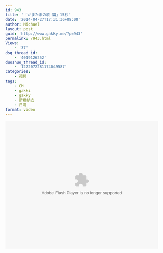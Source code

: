 ```yaml
---
id: 943
title: '「かまたまの歌 篇」15秒'
date: '2014-04-27T17:31:36+08:00'
author: Michael
layout: post
guid: 'http://www.gakky.me/?p=943'
permalink: /943.html
Views:
    - '37'
dsq_thread_id:
    - '4019126252'
duoshuo_thread_id:
    - '1272072281174049587'
categories:
    - 视频
tags:
    - CM
    - gakki
    - gakky
    - 新垣结衣
    - 日清
format: video
---
```


<embed allowfullscreen="true" allowscriptaccess="always" height="400" src="http://www.tudou.com/v/N8WbShBqdvc/&bid=05&rpid=51229674&resourceId=51229674_05_05_99/v.swf" type="application/x-shockwave-flash" width="480" wmode="opaque"></embed>